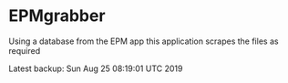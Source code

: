# EPMgrabber
Using a database from the EPM app this application scrapes the files as required


Latest backup: Sun Aug 25 08:19:01 UTC 2019
